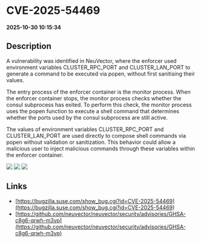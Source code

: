 # CVE-2025-54469

**2025-10-30 10:15:34**

## Description
A vulnerability was identified in NeuVector, where the enforcer used environment variables CLUSTER_RPC_PORT and CLUSTER_LAN_PORT to generate a command to be executed via popen, without first sanitising their values.


The entry process of the enforcer container is the monitor
 process. When the enforcer container stops, the monitor process checks 
whether the consul subprocess has exited. To perform this check, the 
monitor process uses the popen function to execute a shell command that determines whether the ports used by the consul subprocess are still active.


The values of environment variables CLUSTER_RPC_PORT and CLUSTER_LAN_PORT
 are used directly to compose shell commands via popen without 
validation or sanitization.  This behavior could allow a malicious user 
to inject malicious commands through these variables within the enforcer
 container.

![](https://img.shields.io/static/v1?label=Score&message=9.9&color=red)
![](https://img.shields.io/static/v1?label=Severity&message=CRITICAL&color=red)
![](https://img.shields.io/static/v1?label=CWE&message=RCE&color=green)

## Links
- [https://bugzilla.suse.com/show_bug.cgi?id=CVE-2025-54469](https://bugzilla.suse.com/show_bug.cgi?id=CVE-2025-54469)
- [https://github.com/neuvector/neuvector/security/advisories/GHSA-c8g6-qrwh-m3vp](https://github.com/neuvector/neuvector/security/advisories/GHSA-c8g6-qrwh-m3vp)
